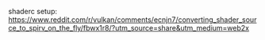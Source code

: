 


shaderc setup: https://www.reddit.com/r/vulkan/comments/ecnjn7/converting_shader_source_to_spirv_on_the_fly/fbwx1r8/?utm_source=share&utm_medium=web2x
